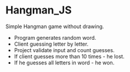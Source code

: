 # Hangman_JS
Simple Hangman game without drawing.

* Program generates random word. 
* Client guessing letter by letter. 
* Project validate input and count guesses. 
* If client guesses more than 10 times - he lost. 
* If he guesses all letters in word - he won.
